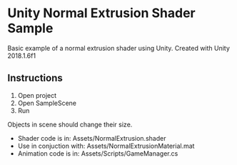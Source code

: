 # Unity Normal Extrusion Shader Sample

Basic example of a normal extrusion shader using Unity.
Created with Unity 2018.1.6f1

## Instructions

1. Open project
2. Open SampleScene
3. Run

Objects in scene should change their size.

- Shader code is in: Assets/NormalExtrusion.shader
- Use in conjuction with: Assets/NormalExtrusionMaterial.mat
- Animation code is in: Assets/Scripts/GameManager.cs

